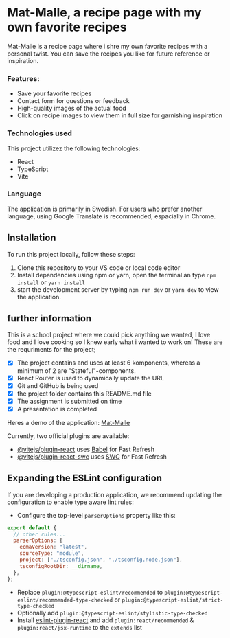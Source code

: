 # Mat-Malle, a recipe page with my own favorite recipes

Mat-Malle is a recipe page where i shre my own favorite recipes with a personal twist. You can save the recipes you like for future reference or inspiration.

### Features:

- Save your favorite recipes
- Contact form for questions or feedback
- High-quality images of the actual food
- Click on recipe images to view them in full size for garnishing inspiration

### Technologies used

This project utilizez the following technologies:

- React
- TypeScript
- Vite

### Language

The application is primarily in Swedish. For users who prefer another language, using Google Translate is recommended, espacially in Chrome.

## Installation

To run this project locally, follow these steps:

1. Clone this repository to your VS code or local code editor
2. Install depandencies using npm or yarn, open the terminal an type `npm install` or `yarn install`
3. start the development server by typing `npm run dev` or `yarn dev` to view the application.

## further information

This is a school project where we could pick anything we wanted, I love food and I love cooking so I knew early what i wanted to work on!
These are the requriments for the project;

- [x] The project contains and uses at least 6 komponents, whereas a minimum of 2 are "Stateful"-components.
- [x] React Router is used to dynamically update the URL
- [x] Git and GitHub is being used
- [x] the project folder contains this README.md file
- [x] The assignment is submitted on time
- [x] A presentation is completed

Heres a demo of the application: [Mat-Malle](https://mat-malle-q663fxlvn-malins-projects-22532dab.vercel.app/)

Currently, two official plugins are available:

- [@vitejs/plugin-react](https://github.com/vitejs/vite-plugin-react/blob/main/packages/plugin-react/README.md) uses [Babel](https://babeljs.io/) for Fast Refresh
- [@vitejs/plugin-react-swc](https://github.com/vitejs/vite-plugin-react-swc) uses [SWC](https://swc.rs/) for Fast Refresh

## Expanding the ESLint configuration

If you are developing a production application, we recommend updating the configuration to enable type aware lint rules:

- Configure the top-level `parserOptions` property like this:

```js
export default {
  // other rules...
  parserOptions: {
    ecmaVersion: "latest",
    sourceType: "module",
    project: ["./tsconfig.json", "./tsconfig.node.json"],
    tsconfigRootDir: __dirname,
  },
};
```

- Replace `plugin:@typescript-eslint/recommended` to `plugin:@typescript-eslint/recommended-type-checked` or `plugin:@typescript-eslint/strict-type-checked`
- Optionally add `plugin:@typescript-eslint/stylistic-type-checked`
- Install [eslint-plugin-react](https://github.com/jsx-eslint/eslint-plugin-react) and add `plugin:react/recommended` & `plugin:react/jsx-runtime` to the `extends` list
